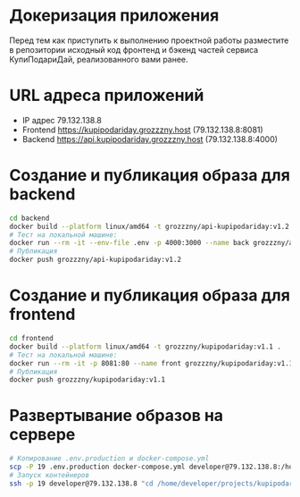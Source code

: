 # Докеризация приложения

Перед тем как приступить к выполнению проектной работы разместите в репозитории исходный код фронтенд и бэкенд частей сервиса КупиПодариДай, реализованного вами ранее. 

# URL адреса приложений
- IP адрес 79.132.138.8
- Frontend https://kupipodariday.grozzzny.host (79.132.138.8:8081)
- Backend https://api.kupipodariday.grozzzny.host (79.132.138.8:4000)

# Создание и публикация образа для backend
```bash
cd backend
docker build --platform linux/amd64 -t grozzzny/api-kupipodariday:v1.2 .
# Тест на локальной машине:
docker run --rm -it --env-file .env -p 4000:3000 --name back grozzzny/api-kupipodariday:v1.2
# Публикация
docker push grozzzny/api-kupipodariday:v1.2
```

# Создание и публикация образа для frontend
```bash
cd frontend
docker build --platform linux/amd64 -t grozzzny/kupipodariday:v1.1 .
# Тест на локальной машине:
docker run --rm -it -p 8081:80 --name front grozzzny/kupipodariday:v1.1
# Публикация
docker push grozzzny/kupipodariday:v1.1
```

# Развертывание образов на сервере
```bash
# Копирование .env.production и docker-compose.yml
scp -P 19 .env.production docker-compose.yml developer@79.132.138.8:/home/developer/projects/kupipodariday/
# Запуск контейнеров
ssh -p 19 developer@79.132.138.8 "cd /home/developer/projects/kupipodariday/ && docker compose --env-file .env.production up -d"
```

